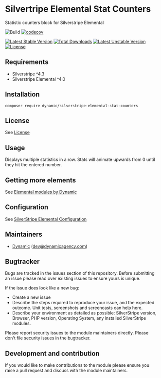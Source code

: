 # Silvertripe Elemental Stat Counters

Statistic counters block for Silverstripe Elemental

![Build](https://github.com/dynamic/silverstripe-elemental-stat-counters/actions/workflows/ci.yml/badge.svg)
[![codecov](https://codecov.io/gh/dynamic/silverstripe-elemental-stat-counters/branch/master/graph/badge.svg)](https://codecov.io/gh/dynamic/silverstripe-elemental-stat-counters)

[![Latest Stable Version](https://poser.pugx.org/dynamic/silverstripe-elemental-stat-counters/v/stable)](https://packagist.org/packages/dynamic/silverstripe-elemental-stat-counters)
[![Total Downloads](https://poser.pugx.org/dynamic/silverstripe-elemental-stat-counters/downloads)](https://packagist.org/packages/dynamic/silverstripe-elemental-stat-counters)
[![Latest Unstable Version](https://poser.pugx.org/dynamic/silverstripe-elemental-stat-counters/v/unstable)](https://packagist.org/packages/dynamic/silverstripe-elemental-stat-counters)
[![License](https://poser.pugx.org/dynamic/silverstripe-elemental-stat-counters/license)](https://packagist.org/packages/dynamic/silverstripe-elemental-stat-counters)


## Requirements

* Silverstripe ^4.3
* Silverstripe Elemental ^4.0

## Installation

```
composer require dynamic/silverstripe-elemental-stat-counters
```

## License
See [License](license.md)

## Usage

Displays multiple statistics in a row. Stats will animate upwards from 0 until they hit the entered number.

## Getting more elements

See [Elemental modules by Dynamic](https://github.com/orgs/dynamic/repositories?q=elemental&type=all&language=&sort=)

## Configuration

See [SilverStripe Elemental Configuration](https://github.com/dnadesign/silverstripe-elemental#configuration)

## Maintainers
 *  [Dynamic](http://www.dynamicagency.com) (<dev@dynamicagency.com>)

## Bugtracker
Bugs are tracked in the issues section of this repository. Before submitting an issue please read over
existing issues to ensure yours is unique.

If the issue does look like a new bug:

 - Create a new issue
 - Describe the steps required to reproduce your issue, and the expected outcome. Unit tests, screenshots
 and screencasts can help here.
 - Describe your environment as detailed as possible: SilverStripe version, Browser, PHP version,
 Operating System, any installed SilverStripe modules.

Please report security issues to the module maintainers directly. Please don't file security issues in the bugtracker.

## Development and contribution
If you would like to make contributions to the module please ensure you raise a pull request and discuss with the module maintainers.
